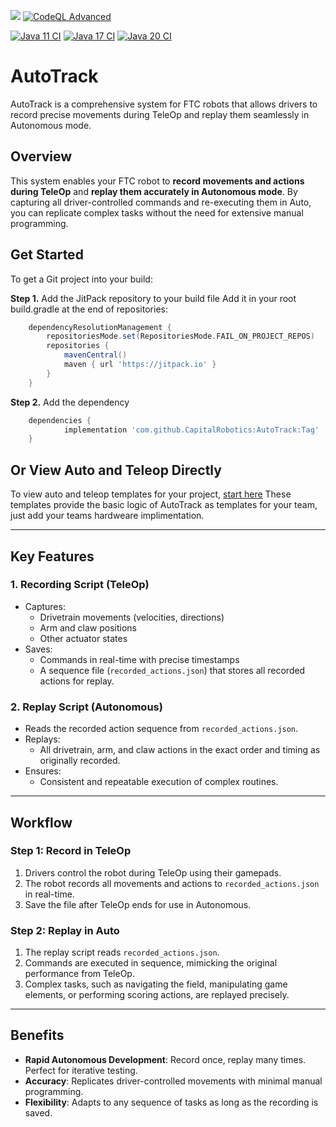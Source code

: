 [![](https://jitpack.io/v/CapitalRobotics/AutoTrack.svg)](https://jitpack.io/#CapitalRobotics/AutoTrack)
[![CodeQL Advanced](https://github.com/CapitalRobotics/AutoTrack/actions/workflows/codeql.yml/badge.svg)](https://github.com/CapitalRobotics/AutoTrack/actions/workflows/codeql.yml)

[![Java 11 CI](https://github.com/CapitalRobotics/AutoTrack/actions/workflows/java11.yml/badge.svg)](https://github.com/CapitalRobotics/AutoTrack/actions/workflows/java11.yml) [![Java 17 CI](https://github.com/CapitalRobotics/AutoTrack/actions/workflows/java17.yml/badge.svg)](https://github.com/CapitalRobotics/AutoTrack/actions/workflows/java17.yml) [![Java 20 CI](https://github.com/CapitalRobotics/AutoTrack/actions/workflows/java20.yml/badge.svg)](https://github.com/CapitalRobotics/AutoTrack/actions/workflows/java20.yml)



# AutoTrack
AutoTrack is a comprehensive system for FTC robots that allows drivers to record precise movements during TeleOp and replay them seamlessly in Autonomous mode.

## Overview
This system enables your FTC robot to **record movements and actions during TeleOp** and **replay them accurately in Autonomous mode**. By capturing all driver-controlled commands and re-executing them in Auto, you can replicate complex tasks without the need for extensive manual programming.


## Get Started
To get a Git project into your build:

**Step 1.**  Add the JitPack repository to your build file
Add it in your root build.gradle at the end of repositories:

```gradle
	dependencyResolutionManagement {
		repositoriesMode.set(RepositoriesMode.FAIL_ON_PROJECT_REPOS)
		repositories {
			mavenCentral()
			maven { url 'https://jitpack.io' }
		}
	}
```

**Step 2.** Add the dependency
```gradle
	dependencies {
	        implementation 'com.github.CapitalRobotics:AutoTrack:Tag'
	}
```

## Or View Auto and Teleop Directly

To view auto and teleop templates for your project, [start here](https://github.com/CapitalRobotics/AutoTrack/tree/update/src/team)
These templates provide the basic logic of AutoTrack as templates for your team, just add your teams hardweare implimentation.

---

## Key Features
### 1. Recording Script (TeleOp)
- Captures:
  - Drivetrain movements (velocities, directions)
  - Arm and claw positions
  - Other actuator states
- Saves:
  - Commands in real-time with precise timestamps
  - A sequence file (`recorded_actions.json`) that stores all recorded actions for replay.

### 2. Replay Script (Autonomous)
- Reads the recorded action sequence from `recorded_actions.json`.
- Replays:
  - All drivetrain, arm, and claw actions in the exact order and timing as originally recorded.
- Ensures:
  - Consistent and repeatable execution of complex routines.

---

## Workflow
### **Step 1: Record in TeleOp**
1. Drivers control the robot during TeleOp using their gamepads.
2. The robot records all movements and actions to `recorded_actions.json` in real-time.
3. Save the file after TeleOp ends for use in Autonomous.

### **Step 2: Replay in Auto**
1. The replay script reads `recorded_actions.json`.
2. Commands are executed in sequence, mimicking the original performance from TeleOp.
3. Complex tasks, such as navigating the field, manipulating game elements, or performing scoring actions, are replayed precisely.

---

## Benefits
- **Rapid Autonomous Development**: Record once, replay many times. Perfect for iterative testing.
- **Accuracy**: Replicates driver-controlled movements with minimal manual programming.
- **Flexibility**: Adapts to any sequence of tasks as long as the recording is saved.
